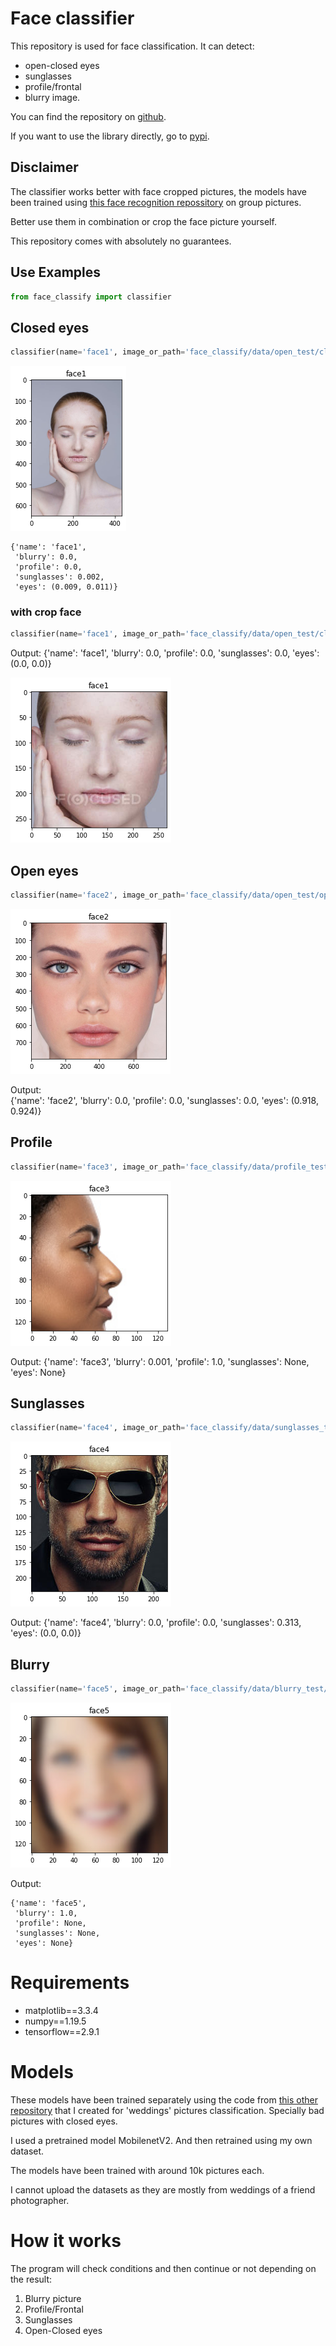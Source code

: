 # Face classifier
This repository is used for face classification. It can detect:

- open-closed eyes
- sunglasses
- profile/frontal
- blurry image.

You can find the repository on [github](https://github.com/jordi-zaragoza/face_classifier).

If you want to use the library directly, go to [pypi](https://pypi.org/project/face-classify).

## Disclaimer
The classifier works better with face cropped pictures, the models have been trained using [this face recognition repossitory](https://pypi.org/project/face-recognition/) on group pictures.

Better use them in combination or crop the face picture yourself.

This repository comes with absolutely no guarantees. 

## Use Examples
```python
from face_classify import classifier
```


## Closed eyes


```python
classifier(name='face1', image_or_path='face_classify/data/open_test/closed5.jpg')
```
![png](https://github.com/jordi-zaragoza/face_classifier/blob/main/face_classify/data/readme_files/TRY_IT_3_2.png?raw=true)

    {'name': 'face1',
     'blurry': 0.0,
     'profile': 0.0,
     'sunglasses': 0.002,
     'eyes': (0.009, 0.011)}

### with crop face

```python
classifier(name='face1', image_or_path='face_classify/data/open_test/closed5.jpg', crop_face = True)
```

Output:
    {'name': 'face1',
     'blurry': 0.0,
     'profile': 0.0,
     'sunglasses': 0.0,
     'eyes': (0.0, 0.0)}

![png](https://github.com/jordi-zaragoza/face_classifier/blob/main/face_classify/data/readme_files/TRY_IT_5_2.png?raw=true)


## Open eyes


```python
classifier(name='face2', image_or_path='face_classify/data/open_test/open2.jpg', crop_face = True)
```

![png](https://github.com/jordi-zaragoza/face_classifier/blob/main/face_classify/data/readme_files/TRY_IT_7_2.png?raw=true)

Output:    
    {'name': 'face2',
     'blurry': 0.0,
     'profile': 0.0,
     'sunglasses': 0.0,
     'eyes': (0.918, 0.924)}


## Profile


```python
classifier(name='face3', image_or_path='face_classify/data/profile_test/profile2.jpg', crop_face = True)
```

![png](https://github.com/jordi-zaragoza/face_classifier/blob/main/face_classify/data/readme_files/TRY_IT_9_2.png?raw=true)

Output:
    {'name': 'face3',
     'blurry': 0.001,
     'profile': 1.0,
     'sunglasses': None,
     'eyes': None}


## Sunglasses

```python
classifier(name='face4', image_or_path='face_classify/data/sunglasses_test/sunglass1.jpg', crop_face = True)
```

![png](https://github.com/jordi-zaragoza/face_classifier/blob/main/face_classify/data/readme_files/TRY_IT_11_2.png?raw=true)

Output:
    {'name': 'face4',
     'blurry': 0.0,
     'profile': 0.0,
     'sunglasses': 0.313,
     'eyes': (0.0, 0.0)}

## Blurry

```python
classifier(name='face5', image_or_path='face_classify/data/blurry_test/blurry12.jpg', crop_face = True)
```

![png](https://github.com/jordi-zaragoza/face_classifier/blob/main/face_classify/data/readme_files/TRY_IT_13_2.png?raw=true)

Output:

    {'name': 'face5',
     'blurry': 1.0,
     'profile': None,
     'sunglasses': None,
     'eyes': None}


# Requirements
- matplotlib==3.3.4
- numpy==1.19.5
- tensorflow==2.9.1

# Models
These models have been trained separately using the code from [this other repository](https://github.com/jordi-zaragoza/pictures_classifier) that I created for 'weddings' pictures classification. Specially bad pictures with closed eyes.

I used a pretrained model MobilenetV2. And then retrained using my own dataset.

The models have been trained with around 10k pictures each.

I cannot upload the datasets as they are mostly from weddings of a friend photographer.

# How it works
The program will check conditions and then continue or not depending on the result:
1) Blurry picture
2) Profile/Frontal
3) Sunglasses
4) Open-Closed eyes




    



